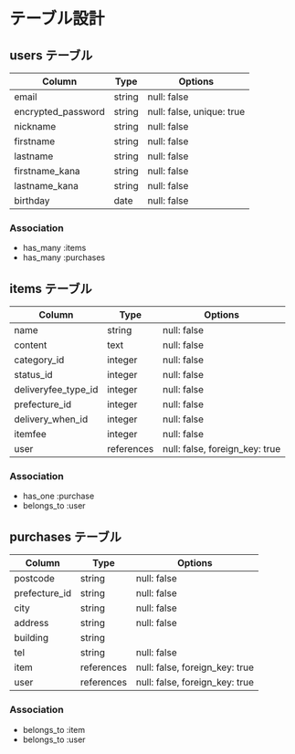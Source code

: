 # テーブル設計

## users テーブル

| Column             | Type   | Options                   |
| ------------------ | ------ | ------------------------- |
| email              | string | null: false               |
| encrypted_password | string | null: false, unique: true |
| nickname           | string | null: false               |
| firstname          | string | null: false               |
| lastname           | string | null: false               |
| firstname_kana     | string | null: false               |
| lastname_kana      | string | null: false               |
| birthday           | date   | null: false               |

### Association

- has_many :items
- has_many :purchases


## items テーブル

| Column              | Type         | Options                        |
| ------------------- | ------------ | ------------------------------ |
| name                | string       | null: false                    |
| content             | text         | null: false                    |
| category_id         | integer      | null: false                    |
| status_id           | integer      | null: false                    |
| deliveryfee_type_id | integer      | null: false                    |
| prefecture_id       | integer      | null: false                    |
| delivery_when_id    | integer      | null: false                    |
| itemfee             | integer      | null: false                    |
| user                | references   | null: false, foreign_key: true |

### Association

- has_one    :purchase
- belongs_to :user


## purchases テーブル

| Column             | Type         | Options                        |
| ------------------ | ------------ | ------------------------------ |
| postcode           | string       | null: false                    |
| prefecture_id      | string       | null: false                    |
| city               | string       | null: false                    |
| address            | string       | null: false                    |
| building           | string       |                                |
| tel                | string       | null: false                    |
| item               | references   | null: false, foreign_key: true |
| user               | references   | null: false, foreign_key: true |

### Association

- belongs_to :item
- belongs_to :user